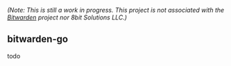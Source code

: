 *(Note: This is still a work in progress.  This project is not associated with the [Bitwarden](https://bitwarden.com/) project nor 8bit Solutions LLC.)*

## bitwarden-go

todo
